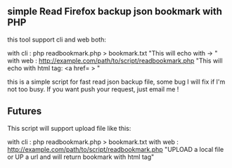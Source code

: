 ## simple Read Firefox backup json bookmark with PHP ##

this tool support cli and web both:

with cli : php readbookmark.php <json-file-url> > bookmark.txt "This will echo with <bookmark-title> -> <bookmark-url>"
with web : http://example.com/path/to/script/readbookmark.php   "This will echo with html tag: <a href=<bookmark-url> > <bookmark-title> </a>"

this is a simple script for fast read json backup file, some bug I will fix if I'm not too busy. If you want push your request, just email me !

## Futures ##

This script will support upload file like this:

with cli : php readbookmark.php <json-file-url> > bookmark.txt
with web : http://example.com/path/to/script/readbookmark.php   "UPLOAD a local file or UP a url and will return bookmark with html tag"

